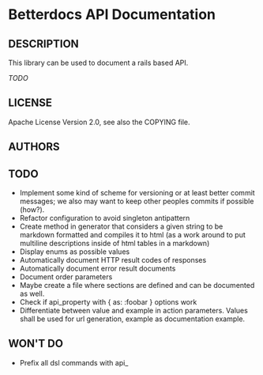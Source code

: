 Betterdocs API Documentation
============================

DESCRIPTION
-----------

This library can be used to document a rails based API.

*TODO*

LICENSE
-------

Apache License Version 2.0, see also the COPYING file.


AUTHORS
-------


TODO
----

- Implement some kind of scheme for versioning or at least better commit messages;
  we also may want to keep other peoples commits if possible (how?).
- Refactor configuration to avoid singleton antipattern
- Create method in generator that considers a given string to be markdown
  formatted and compiles it to html (as a work around to put multiline
  descriptions inside of html tables in a markdown)
- Display enums as possible values
- Automatically document HTTP result codes of responses
- Automatically document error result documents
- Document order parameters
- Maybe create a file where sections are defined and can be documented as well.
- Check if api\_property with { as: :foobar } options work
- Differentiate between value and example in action parameters. Values shall be
  used for url generation, example as documentation example.

WON'T DO
--------
- Prefix all dsl commands with api\_
